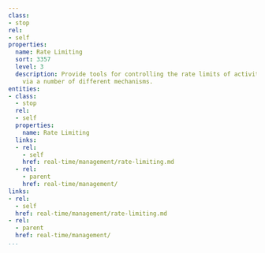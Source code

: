 ```yaml
---
class:
- stop
rel:
- self
properties:
  name: Rate Limiting
  sort: 3357
  level: 3
  description: Provide tools for controlling the rate limits of activities on a platform,
    via a number of different mechanisms.
entities:
- class:
  - stop
  rel:
  - self
  properties:
    name: Rate Limiting
  links:
  - rel:
    - self
    href: real-time/management/rate-limiting.md
  - rel:
    - parent
    href: real-time/management/
links:
- rel:
  - self
  href: real-time/management/rate-limiting.md
- rel:
  - parent
  href: real-time/management/
...
```


